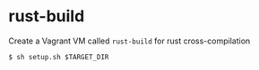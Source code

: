 # rust-build

Create a Vagrant VM called `rust-build` for rust cross-compilation

```shell
$ sh setup.sh $TARGET_DIR
```